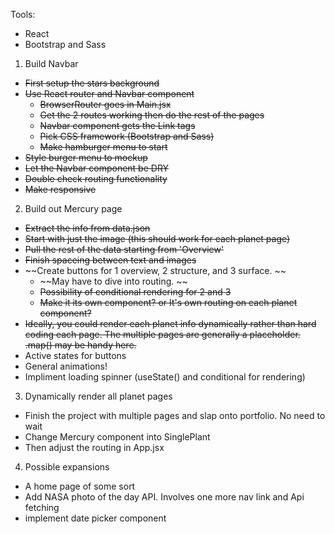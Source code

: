 Tools:
- React
- Bootstrap and Sass

1. Build Navbar
  - ~~First setup the stars background~~
  - ~~Use React router and Navbar component~~
    - ~~BrowserRouter goes in Main.jsx~~
    - ~~Get the 2 routes working then do the rest of the pages~~
    - ~~Navbar component gets the Link tags~~
    - ~~Pick CSS framework (Bootstrap and Sass)~~
    - ~~Make hamburger menu to start~~
  - ~~Style burger menu to mockup~~
  - ~~Let the Navbar component be DRY~~
  - ~~Double check routing functionality~~
  - ~~Make responsive~~

2. Build out Mercury page
  - ~~Extract the info from data.json~~
  - ~~Start with just the image (this should work for each planet page)~~
  - ~~Pull the rest of the data starting from 'Overview'~~
  - ~~Finish spaceing between text and images~~
  - ~~Create buttons for 1 overview, 2 structure, and 3 surface. ~~
    - ~~May have to dive into routing. ~~
    - ~~Possibility of conditional rendering for 2 and 3~~
    - ~~Make it its own component? or It's own routing on each planet component?~~
  - ~~Ideally, you could render each planet info dynamically rather than hard coding each page. The multiple pages are generally a placeholder. .map() may be handy here.~~
  - Active states for buttons
  - General animations!
  - Impliment loading spinner (useState() and conditional for rendering)

3. Dynamically render all planet pages
  - Finish the project with multiple pages and slap onto portfolio. No need to wait
  - Change Mercury component into SinglePlant
  - Then adjust the routing in App.jsx

4. Possible expansions
  - A home page of some sort  
  - Add NASA photo of the day API. Involves one more nav link and Api fetching
  - implement date picker component